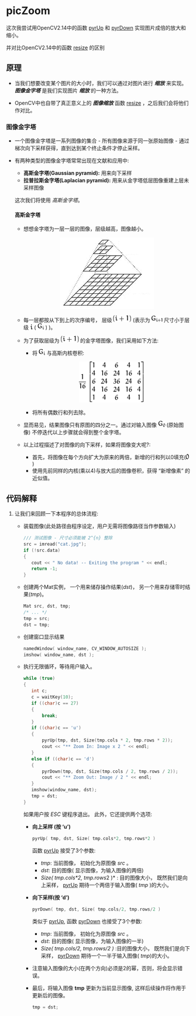 # picZoom

这次我尝试用OpenCV2.14中的函数 <a href="http://opencv.willowgarage.com/documentation/cpp/imgproc_image_filtering.html#cv-pyrup">pyrUp</a> 和  <a href="http://opencv.willowgarage.com/documentation/cpp/imgproc_image_filtering.html#cv-pyrdown">pyrDown</a> 实现图片成倍的放大和缩小。

并对比OpenCV2.14中的函数 <a href="http://opencv.willowgarage.com/documentation/cpp/imgproc_geometric_image_transformations.html#cv-resize">resize</a> 的区别

## 原理

- 当我们想要改变某个图片的大小时，我们可以通过对图片进行 ***缩放*** 来实现。 ***图像金字塔*** 是我们实现图片 ***缩放*** 的一种方法。

- OpenCV中也自带了真正意义上的 ***图像缩放*** 函数 <a href="http://opencv.willowgarage.com/documentation/cpp/imgproc_geometric_image_transformations.html#cv-resize">resize</a> ，之后我们会将他们作对比。

### 图像金字塔

  - 一个图像金字塔是一系列图像的集合 - 所有图像来源于同一张原始图像 - 通过梯次向下采样获得，直到达到某个终止条件才停止采样。

  - 有两种类型的图像金字塔常常出现在文献和应用中: 

    - **高斯金字塔(Gaussian pyramid):** 用来向下采样
    - **拉普拉斯金字塔(Laplacian pyramid):** 用来从金字塔低层图像重建上层未采样图像

    这次我们将使用 *高斯金字塔*。

    #### 高斯金字塔

    - 想想金字塔为一层一层的图像，层级越高，图像越小。

      <div align=center>
      <img src="./pic/Pyramids_Tutorial_Pyramid_Theory.png" alt="Pyramid figure"/>
      </div>
    - 每一层都按从下到上的次序编号， 层级 ![(i+1)](./pic/03c724ff4c149a75e0dabfe498b5d54a13097ee8.png) (表示为 ![G_{i+1}](./pic/04bc90f6ab9ae2b72301c8f8c5272d8aa1a97351.png) 尺寸小于层级 ![i](./pic/34857b3ba74ce5cd8607f3ebd23e9015908ada71.png) ( ![G_{i}](./pic/1e35910309fd7fd1668d4b8cb49a996a544b2907.png) ) )。

    - 为了获取层级为 ![(i+1)](./pic/03c724ff4c149a75e0dabfe498b5d54a13097ee8.png) 的金字塔图像，我们采用如下方法:

        - 将 ![G_{i}](./pic/1e35910309fd7fd1668d4b8cb49a996a544b2907.png) 与高斯内核卷积:

          <div align=center>
          <img src="./pic/1a445c5612efa84c0ae80b4c334e45076fe1687b.png" alt="\frac{1}{16} \begin{bmatrix} 1 & 4 & 6 & 4 & 1  \\ 4 & 16 & 24 & 16 & 4  \\ 6 & 24 & 36 & 24 & 6  \\ 4 & 16 & 24 & 16 & 4  \\ 1 & 4 & 6 & 4 & 1 \end{bmatrix}"/>
          </div>

        - 将所有偶数行和列去除。

    - 显而易见，结果图像只有原图的四分之一。通过对输入图像 ![G_{0}](./pic/210fc2aadea2cfd3ab3f7a5ffc2d674fdc17bf38.png) (原始图像) 不停迭代以上步骤就会得到整个金字塔。

    - 以上过程描述了对图像的向下采样，如果将图像变大呢?:

        - 首先，将图像在每个方向扩大为原来的两倍，新增的行和列以0填充(![0](./pic/bc1f9d9bf8a1b606a4188b5ce9a2af1809e27a89.png))
        - 使用先前同样的内核(乘以4)与放大后的图像卷积，获得 “新增像素” 的近似值。



## 代码解释

1. 让我们来回顾一下本程序的总体流程:

   - 装载图像(此处路径由程序设定，用户无需将图像路径当作参数输入)

     ```c++
     /// 测试图像 - 尺寸必须能被 2^{n} 整除
     src = imread("cat.jpg");
     if (!src.data)
     {
     	cout << " No data! -- Exiting the program " << endl;
     	return -1;
     }
     ```

   - 创建两个Mat实例， 一个用来储存操作结果(*dst*)， 另一个用来存储零时结果(*tmp*)。

     ```c++
     Mat src, dst, tmp;
     /* ... */
     tmp = src;
     dst = tmp;
     ```

   - 创建窗口显示结果

     ```c++
     namedWindow( window_name, CV_WINDOW_AUTOSIZE );
     imshow( window_name, dst );
     ```

   - 执行无限循环，等待用户输入。

     ```C++
     while (true)
     {
     	int c;
     	c = waitKey(10);
     	if ((char)c == 27)
     	{
     		break;
     	}
     	if ((char)c == 'u')
     	{
     		pyrUp(tmp, dst, Size(tmp.cols * 2, tmp.rows * 2));
     		cout << "** Zoom In: Image x 2 " << endl;
     	}
     	else if ((char)c == 'd')
     	{
     		pyrDown(tmp, dst, Size(tmp.cols / 2, tmp.rows / 2));
     		cout << "** Zoom Out: Image / 2 " << endl;
     	}
     	imshow(window_name, dst);
     	tmp = dst;
     }
     ```

     如果用户按 *ESC* 键程序退出。 此外，它还提供两个选项:

     - **向上采样 (按 ‘u’)**

       ```C++
       pyrUp( tmp, dst, Size( tmp.cols*2, tmp.rows*2 )
       ```

       函数 [pyrUp](http://opencv.willowgarage.com/documentation/cpp/imgproc_image_filtering.html#cv-pyrup) 接受了3个参数:

       - *tmp*: 当前图像， 初始化为原图像 *src* 。
       - *dst*: 目的图像( 显示图像，为输入图像的两倍)
       - *Size( tmp.cols\*2, tmp.rows*2 )* : 目的图像大小， 既然我们是向上采样， [pyrUp](http://opencv.willowgarage.com/documentation/cpp/imgproc_image_filtering.html#cv-pyrup) 期待一个两倍于输入图像( *tmp* )的大小。

     - **向下采样(按 ‘d’)**

       ```C++
       pyrDown( tmp, dst, Size( tmp.cols/2, tmp.rows/2 )
       ```

       类似于 [pyrUp](http://opencv.willowgarage.com/documentation/cpp/imgproc_image_filtering.html#cv-pyrup), 函数 [pyrDown](http://opencv.willowgarage.com/documentation/cpp/imgproc_image_filtering.html#cv-pyrdown) 也接受了3个参数:

       - *tmp*: 当前图像， 初始化为原图像 *src* 。
       - *dst*: 目的图像( 显示图像，为输入图像的一半)
       - *Size( tmp.cols/2, tmp.rows/2 )* :目的图像大小， 既然我们是向下采样， [pyrDown](http://opencv.willowgarage.com/documentation/cpp/imgproc_image_filtering.html#cv-pyrdown) 期待一个一半于输入图像( *tmp*)的大小。

     - 注意输入图像的大小(在两个方向)必须是2的幂，否则，将会显示错误。

     - 最后，将输入图像 **tmp** 更新为当前显示图像, 这样后续操作将作用于更新后的图像。

       ```c++
       tmp = dst;
       ```

